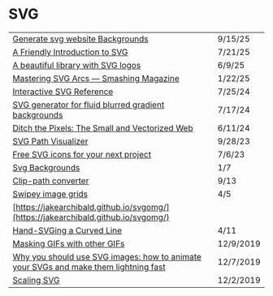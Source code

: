# SVG

|                                                                                                                                                                                                                                       |           |
| ------------------------------------------------------------------------------------------------------------------------------------------------------------------------------------------------------------------------------------- | --------- |
| [Generate svg website Backgrounds](https://creatica.app/?ref=dailydev)                                                                                                                                                                | 9/15/25   |
| [A Friendly Introduction to SVG](https://www.joshwcomeau.com/svg/friendly-introduction-to-svg/?from=newsletter)                                                                                                                       | 7/21/25   |
| [A beautiful library with SVG logos](https://app.daily.dev/posts/w92q8faly)                                                                                                                                                           | 6/9/25    |
| [Mastering SVG Arcs — Smashing Magazine](https://www.smashingmagazine.com/2024/12/mastering-svg-arcs/?ref=dailydev)                                                                                                                   | 1/22/25   |
| [Interactive SVG Reference](https://www.fffuel.co/sssvg/?ref=dailydev)                                                                                                                                                                | 7/25/24   |
| [SVG generator for fluid blurred gradient backgrounds](https://api.daily.dev/r/WlG7M0R2X)                                                                                                                                             | 7/17/24   |
| [Ditch the Pixels: The Small and Vectorized Web](https://dev.to/yordiverkroost/ditch-the-pixels-the-small-and-vectorized-web-1f4e)                                                                                                    | 6/11/24   |
| [SVG Path Visualizer](https://svg-path-visualizer.netlify.app/#M140%2020C73%2020%2020%2074%2020%20140c0%20135%20136%20170%20228%20303%2088-132%20229-173%20229-303%200-66-54-120-120-120-48%200-90%2028-109%2069-19-41-60-69-108-69z) | 9/28/23   |
| [Free SVG icons for your next project](https://gomakethings.com/free-svg-icons-for-your-next-project/)                                                                                                                                | 7/6/23    |
| [Svg Backgrounds](https://www.svgbackgrounds.com)                                                                                                                                                                                     | 1/7       |
| [Clip-path converter](https://yoksel.github.io/relative-clip-path/)                                                                                                                                                                   | 9/13      |
| [Swipey image grids](https://www.cassie.codes/posts/swipey-image-grids/)                                                                                                                                                              | 4/5       |
| [https://jakearchibald.github.io/svgomg/](https://jakearchibald.github.io/svgomg/)                                                                                                                                                    |           |
| [Hand-SVGing a Curved Line](https://www.youtube.com/watch?v=pKMLPHfLN7k)                                                                                                                                                              | 4/11      |
| [Masking GIFs with other GIFs](https://css-tricks.com/masking-gifs-with-other-gifs/)                                                                                                                                                  | 12/9/2019 |
| [Why you should use SVG images: how to animate your SVGs and make them lightning fast](https://www.freecodecamp.org/news/a-fresh-perspective-at-why-when-and-how-to-use-svg/)                                                         | 12/7/2019 |
| [Scaling SVG](https://wattenberger.com/guide/scaling-svg)                                                                                                                                                                             | 12/2/2019 |
